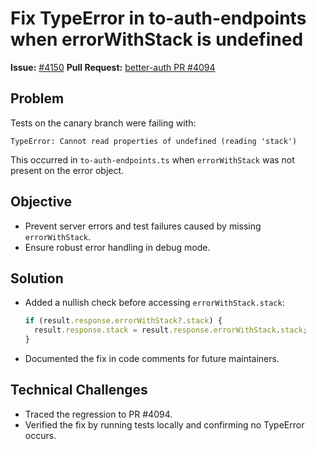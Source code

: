 # Fix TypeError in to-auth-endpoints when errorWithStack is undefined

**Issue:** [#4150](https://github.com/better-auth/better-auth/issues/4150)
**Pull Request:** [better-auth PR #4094](https://github.com/better-auth/better-auth/pull/4094)

## Problem

Tests on the canary branch were failing with:

```
TypeError: Cannot read properties of undefined (reading 'stack')
```

This occurred in `to-auth-endpoints.ts` when `errorWithStack` was not present on the error object.

## Objective

- Prevent server errors and test failures caused by missing `errorWithStack`.
- Ensure robust error handling in debug mode.

## Solution

- Added a nullish check before accessing `errorWithStack.stack`:
  ```typescript
  if (result.response.errorWithStack?.stack) {
    result.response.stack = result.response.errorWithStack.stack;
  }
  ```
- Documented the fix in code comments for future maintainers.

## Technical Challenges

- Traced the regression to PR #4094.
- Verified the fix by running tests locally and confirming no TypeError occurs.
